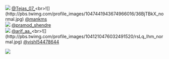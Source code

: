 
 ![](http://pbs.twimg.com/profile_images/1435853358057721864/ty229YZ9_normal.jpg) [@Tejas_07_](https://twitter.com/Tejas_07_)<br>![](http://pbs.twimg.com/profile_images/1047441943674966016/36BjTBkX_normal.jpg) [@mankms](https://twitter.com/mankms)<br>![](http://pbs.twimg.com/profile_images/1278281777929322497/3USg9s3R_normal.jpg) [@pramod_shendre](https://twitter.com/pramod_shendre)<br>![](http://pbs.twimg.com/profile_images/1247727859835105282/hYB9l4_s_normal.jpg) [@arif_aa_](https://twitter.com/arif_aa_)<br>![](http://pbs.twimg.com/profile_images/1041210476032491520/rsLq_Ihm_normal.jpg) [@vishl54478644](https://twitter.com/vishl54478644)<br> 

![](https://visitor-badge.laobi.icu/badge?page_id=ponder)
